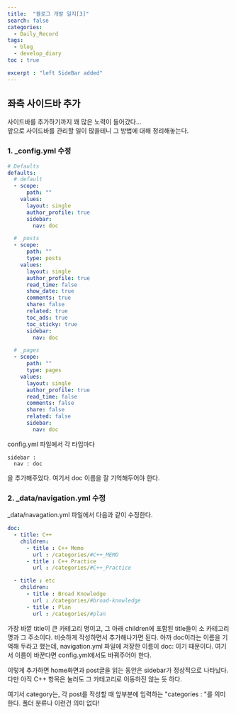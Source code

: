 ```yaml
---
title:  "블로그 개발 일지[3]"
search: false
categories: 
  - Daily_Record
tags:
  - blog
  - develop_diary
toc : true

excerpt : "left SideBar added"
--- 
```

<!-- basic info -->

## 좌측 사이드바 추가
사이드바를 추가하기까지 꽤 많은 노력이 들어갔다...  
앞으로 사이드바를 관리할 일이 많을테니 그 방법에 대해 정리해놓는다.  

### 1. _config.yml 수정

```yml
# Defaults
defaults:
  # default
  - scope:
      path: ""
    values:
      layout: single
      author_profile: true
      sidebar:
        nav: doc

  # _posts
  - scope:
      path: ""
      type: posts
    values:
      layout: single
      author_profile: true
      read_time: false
      show_date: true
      comments: true
      share: false
      related: true
      toc_ads: true
      toc_sticky: true
      sidebar:
        nav: doc

  # _pages
  - scope:
      path: ""
      type: pages
    values:
      layout: single
      author_profile: true
      read_time: false
      comments: false
      share: false
      related: false
      sidebar:
        nav: doc
```

config.yml 파일에서 각 타입마다
```
sidebar :
  nav : doc 
```
을 추가해주었다. 여기서 doc 이름을 잘 기억해두어야 한다.

### 2. _data/navigation.yml 수정

_data/navagation.yml 파일에서 다음과 같이 수정한다.

```yml
doc:
  - title: C++
    children:
      - title : C++ Memo
        url : /categories/#C++_MEMO
      - title : C++ Practice
        url : /categories/#C++_Practice

  - title : etc      
    children:
      - title : Broad Knowledge
        url : /categories/#broad-knowledge
      - title : Plan
        url : /categories/#plan
```
가장 바깥 title이 큰 카테고리 명이고, 그 아래 children에 포함된 title들이 소 카테고리명과 그 주소이다. 비슷하게 작성하면서 추가해나가면 된다. 아까 doc이라는 이름을 기억해 두라고 했는데, navigation.yml 파일에 저장한 이름이 doc: 이기 때문이다. 여기서 이름이 바꾼다면 config.yml에서도 바꿔주어야 한다.

이렇게 추가하면 home화면과 post글을 읽는 동안은 sidebar가 정상적으로 나타났다. 다만 아직 C++ 항목은 눌러도 그 카테고리로 이동하진 않는 듯 하다.  

여기서 category는, 각 post를 작성할 때 앞부분에 입력하는 "categories : "를 의미한다. 폴더 분류나 이런건 의미 없다!